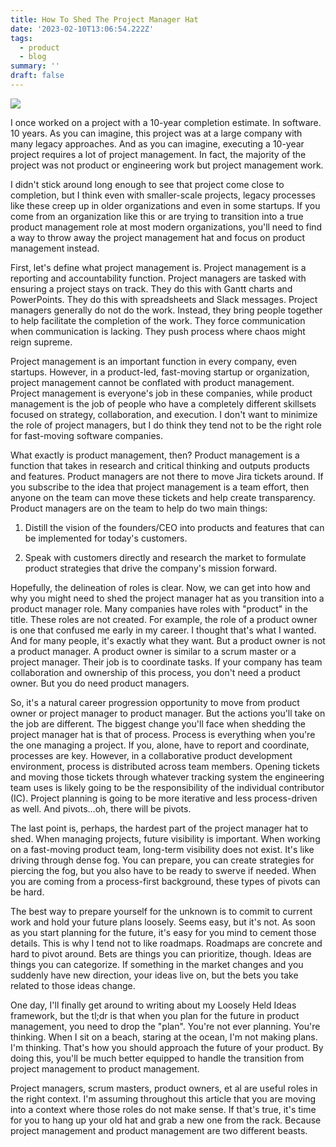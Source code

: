 ```yaml
---
title: How To Shed The Project Manager Hat
date: '2023-02-10T13:06:54.222Z'
tags:
  - product
  - blog
summary: ''
draft: false
---
```

![](https://images.unsplash.com/photo-1474666488182-66ec723476c6?crop=entropy&cs=tinysrgb&fit=max&fm=jpg&ixid=Mnw0MDkwMjh8MHwxfHNlYXJjaHw1fHxIYXRzfGVufDB8fHx8MTY3NjA1MzIxNA&ixlib=rb-4.0.3&q=80&w=1080)

I once worked on a project with a 10-year completion estimate. In software. 10 years. As you can imagine, this project was at a large company with many legacy approaches. And as you can imagine, executing a 10-year project requires a lot of project management. In fact, the majority of the project was not product or engineering work but project management work.

I didn't stick around long enough to see that project come close to completion, but I think even with smaller-scale projects, legacy processes like these creep up in older organizations and even in some startups. If you come from an organization like this or are trying to transition into a true product management role at most modern organizations, you'll need to find a way to throw away the project management hat and focus on product management instead.

First, let's define what project management is. Project management is a reporting and accountability function. Project managers are tasked with ensuring a project stays on track. They do this with Gantt charts and PowerPoints. They do this with spreadsheets and Slack messages. Project managers generally do not do the work. Instead, they bring people together to help facilitate the completion of the work. They force communication when communication is lacking. They push process where chaos might reign supreme.

Project management is an important function in every company, even startups. However, in a product-led, fast-moving startup or organization, project management cannot be conflated with product management. Project management is everyone's job in these companies, while product management is the job of people who have a completely different skillsets focused on strategy, collaboration, and execution. I don't want to minimize the role of project managers, but I do think they tend not to be the right role for fast-moving software companies.

What exactly is product management, then? Product management is a function that takes in research and critical thinking and outputs products and features. Product managers are not there to move Jira tickets around. If you subscribe to the idea that project management is a team effort, then anyone on the team can move these tickets and help create transparency. Product managers are on the team to help do two main things:

1.  Distill the vision of the founders/CEO into products and features that can be implemented for today's customers.
    
2.  Speak with customers directly and research the market to formulate product strategies that drive the company's mission forward.
    

Hopefully, the delineation of roles is clear. Now, we can get into how and why you might need to shed the project manager hat as you transition into a product manager role. Many companies have roles with "product" in the title. These roles are not created. For example, the role of a product owner is one that confused me early in my career. I thought that's what I wanted. And for many people, it's exactly what they want. But a product owner is not a product manager. A product owner is similar to a scrum master or a project manager. Their job is to coordinate tasks. If your company has team collaboration and ownership of this process, you don't need a product owner. But you do need product managers.

So, it's a natural career progression opportunity to move from product owner or project manager to product manager. But the actions you'll take on the job are different. The biggest change you'll face when shedding the project manager hat is that of process. Process is everything when you're the one managing a project. If you, alone, have to report and coordinate, processes are key. However, in a collaborative product development environment, process is distributed across team members. Opening tickets and moving those tickets through whatever tracking system the engineering team uses is likely going to be the responsibility of the individual contributor (IC). Project planning is going to be more iterative and less process-driven as well. And pivots…oh, there will be pivots.

The last point is, perhaps, the hardest part of the project manager hat to shed. When managing projects, future visibility is important. When working on a fast-moving product team, long-term visibility does not exist. It's like driving through dense fog. You can prepare, you can create strategies for piercing the fog, but you also have to be ready to swerve if needed. When you are coming from a process-first background, these types of pivots can be hard.

The best way to prepare yourself for the unknown is to commit to current work and hold your future plans loosely. Seems easy, but it's not. As soon as you start planning for the future, it's easy for you mind to cement those details. This is why I tend not to like roadmaps. Roadmaps are concrete and hard to pivot around. Bets are things you can prioritize, though. Ideas are things you can categorize. If something in the market changes and you suddenly have new direction, your ideas live on, but the bets you take related to those ideas change.

One day, I'll finally get around to writing about my Loosely Held Ideas framework, but the tl;dr is that when you plan for the future in product management, you need to drop the "plan". You're not ever planning. You're thinking. When I sit on a beach, staring at the ocean, I'm not making plans. I'm thinking. That's how you should approach the future of your product. By doing this, you'll be much better equipped to handle the transition from project management to product management.

Project managers, scrum masters, product owners, et al are useful roles in the right context. I'm assuming throughout this article that you are moving into a context where those roles do not make sense. If that's true, it's time for you to hang up your old hat and grab a new one from the rack. Because project management and product management are two different beasts.
